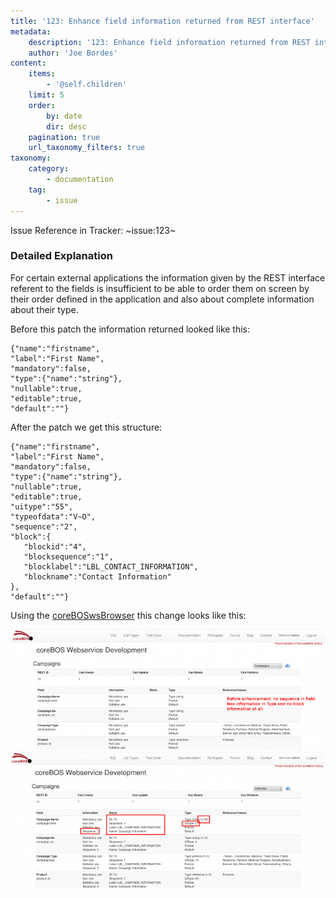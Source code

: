 ```yaml
---
title: '123: Enhance field information returned from REST interface'
metadata:
    description: '123: Enhance field information returned from REST interface'
    author: 'Joe Bordes'
content:
    items:
        - '@self.children'
    limit: 5
    order:
        by: date
        dir: desc
    pagination: true
    url_taxonomy_filters: true
taxonomy:
    category:
        - documentation
    tag:
        - issue
---
```


Issue Reference in Tracker: ~issue:123~

### Detailed Explanation

For certain external applications the information given by the REST interface referent to the fields is insufficient to be able to order them on screen by their order defined in the application and also about complete information about their type.

Before this patch the information returned looked like this:

```
{"name":"firstname",
"label":"First Name",
"mandatory":false,
"type":{"name":"string"},
"nullable":true,
"editable":true,
"default":""}
```

After the patch we get this structure: 

```
{"name":"firstname",
"label":"First Name",
"mandatory":false,
"type":{"name":"string"},
"nullable":true,
"editable":true,
"uitype":"55",
"typeofdata":"V~O",
"sequence":"2",
"block":{
   "blockid":"4",
   "blocksequence":"1",
   "blocklabel":"LBL_CONTACT_INFORMATION",
   "blockname":"Contact Information"
},
"default":""}
```

Using the [coreBOSwsBrowser](https://github.com/tsolucio/coreBOSwsDevelopment) this change looks like this:

![](coreboswsfieldinfonormal.png?width=100%)
![](coreboswsfieldinfoextended.png?width=100%)
